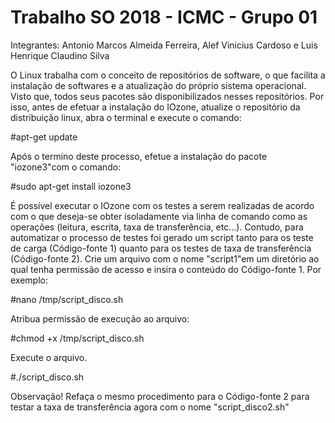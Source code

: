 # Trabalho SO 2018 - ICMC - Grupo 01
Integrantes: Antonio Marcos Almeida Ferreira, Alef Vinicius Cardoso e Luis Henrique Claudino Silva

O Linux trabalha com o conceito de repositórios de software, o que facilita a instalação de softwares e a atualização do próprio sistema operacional. Visto que, todos seus pacotes são disponibilizados nesses repositórios. Por isso, antes de efetuar a instalação do IOzone, atualize o repositório da distribuição linux, abra o terminal e execute o comando:

#apt-get update

Após o termino deste processo, efetue a instalação do pacote "iozone3"com o comando:

#sudo apt-get install iozone3

É possível executar o IOzone com os testes a serem realizadas de acordo com o que deseja-se obter isoladamente via linha de comando como as operações (leitura, escrita, taxa de transferência, etc...). Contudo, para automatizar o processo de testes foi gerado um script tanto para os teste de carga (Código-fonte 1) quanto para os testes de taxa de transferência (Código-fonte 2). Crie um arquivo com o nome "script1"em um diretório ao qual tenha permissão de acesso e insira o conteúdo do Código-fonte 1. Por exemplo:

#nano /tmp/script_disco.sh

Atribua permissão de execução ao arquivo:

#chmod +x /tmp/script_disco.sh

Execute o arquivo.

#./script_disco.sh

Observação! Refaça o mesmo procedimento para o Código-fonte 2 para testar a taxa de transferência agora com o nome "script_disco2.sh"
